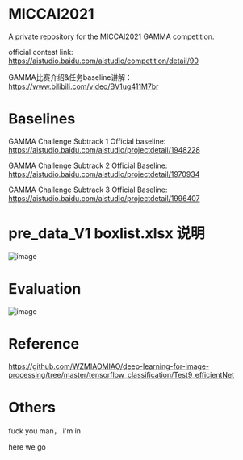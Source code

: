 # MICCAI2021
A private repository for the MICCAI2021 GAMMA competition.

official contest link: https://aistudio.baidu.com/aistudio/competition/detail/90

GAMMA比赛介绍&任务baseline讲解：https://www.bilibili.com/video/BV1ug411M7br

# Baselines

GAMMA Challenge Subtrack 1 Official baseline: https://aistudio.baidu.com/aistudio/projectdetail/1948228

GAMMA Challenge Subtrack 2 Official Baseline: https://aistudio.baidu.com/aistudio/projectdetail/1970934

GAMMA Challenge Subtrack 3 Official Baseline: https://aistudio.baidu.com/aistudio/projectdetail/1996407

# pre_data_V1 boxlist.xlsx 说明

![image](https://user-images.githubusercontent.com/49013637/126600213-8bdd037f-07de-4a8e-8f50-2b98e1cd3869.png)

# Evaluation

![image](https://user-images.githubusercontent.com/49013637/127118920-06d7994e-6c13-462f-9c54-c33fa645404d.png)

# Reference

https://github.com/WZMIAOMIAO/deep-learning-for-image-processing/tree/master/tensorflow_classification/Test9_efficientNet

# Others

fuck you man， i'm in

here we go
